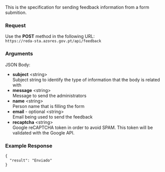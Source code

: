 This is the specification for sending feedback information from a form submition.

### Request

Use the **POST** method in the following URL:  
`https://reda-sta.azores.gov.pt/api/feedback`

### Arguments

JSON Body:  

* **subject** &lt;string&gt;  
   Subject string to identify the type of information that the body is related with
* **message** &lt;string&gt;  
   Message to send the administrators
* **name** &lt;string&gt;  
   Person name that is filling the form
* **email** - optional &lt;string&gt;  
   Email being used to send the feedback
* **recaptcha** &lt;string&gt;  
   Google reCAPTCHA token in order to avoid SPAM. This token will be validated with the Google API.

### Example Response

```
{
  "result": "Enviado"
}
```